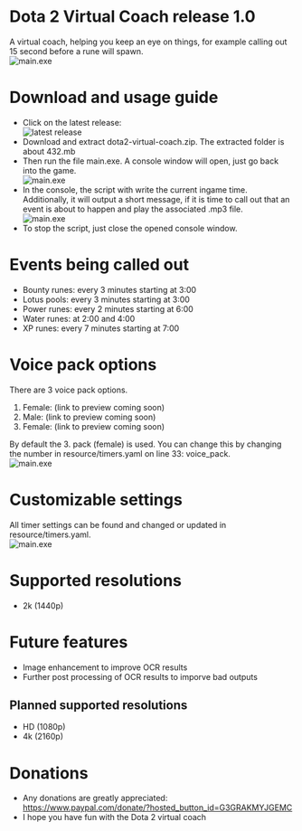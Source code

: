 # Dota 2 Virtual Coach release 1.0
A virtual coach, helping you keep an eye on things, for example calling out 15 second before a rune will spawn.\
  ![main.exe](https://i.imgur.com/DxdFDqO.png)

# Download and usage guide
* Click on the latest release:\
  ![latest release](https://i.imgur.com/CXmSXY7.png)
* Download and extract dota2-virtual-coach.zip. The extracted folder is about 432.mb 
* Then run the file main.exe. A console window will open, just go back into the game.\
  ![main.exe](https://i.imgur.com/7BSqpjj.png)
* In the console, the script with write the current ingame time. Additionally, it will output a short message, if it is time to call out that an event is about to happen and play the associated .mp3 file.\
  ![main.exe](https://i.imgur.com/DxdFDqO.png)
* To stop the script, just close the opened console window.

# Events being called out
* Bounty runes: every 3 minutes starting at 3:00
* Lotus pools: every 3 minutes starting at 3:00
* Power runes: every 2 minutes starting at 6:00
* Water runes: at 2:00 and 4:00
* XP runes: every 7 minutes starting at 7:00

# Voice pack options
There are 3 voice pack options.
1. Female: (link to preview coming soon)
2. Male: (link to preview coming soon)
3. Female: (link to preview coming soon)

By default the 3. pack (female) is used. You can change this by changing the number in resource/timers.yaml on line 33: voice_pack.\
  ![main.exe](https://i.imgur.com/ugzbQ6p.png)

# Customizable settings
All timer settings can be found and changed or updated in resource/timers.yaml.\
  ![main.exe](https://i.imgur.com/X3GHrAq.png)

# Supported resolutions
* 2k (1440p)

# Future features
* Image enhancement to improve OCR results
* Further post processing of OCR results to imporve bad outputs

## Planned supported resolutions
* HD (1080p)
* 4k (2160p)

# Donations
* Any donations are greatly appreciated: https://www.paypal.com/donate/?hosted_button_id=G3GRAKMYJGEMC
* I hope you have fun with the Dota 2 virtual coach